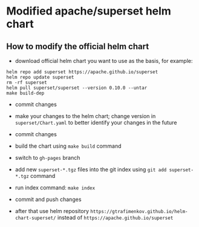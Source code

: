 # Modified apache/superset helm chart

## How to modify the official helm chart

- download official helm chart you want to use as the basis, for example:

```
helm repo add superset https://apache.github.io/superset
helm repo update superset
rm -rf superset
helm pull superset/superset --version 0.10.0 --untar
make build-dep
```

- commit changes

- make your changes to the helm chart; change version in `superset/Chart.yaml`
  to better identify your changes in the future

- commit changes

- build the chart using `make build` command

- switch to `gh-pages` branch

- add new `superset-*.tgz` files into the git index using `git add superset-*.tgz` command

- run index command: `make index`

- commit and push changes

- after that use helm repository `https://gtrafimenkov.github.io/helm-chart-superset/` instead of `https://apache.github.io/superset`

